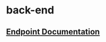 # back-end
## [Endpoint Documentation](https://documenter.getpostman.com/view/10657242/TVejhqGG#c8866234-8378-411e-9dd3-c41d78384ab4)
